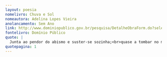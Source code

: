 ```yaml
---
layout: poesia
nomelivro: Chuva e Sol
nomeautora: Adelina Lopes Vieira
anolancamento: Sem Ano
link: http://www.dominiopublico.gov.br/pesquisa/DetalheObraForm.do?select_action=&co_obra=81624
fontelivro: Domínio Público
quote: |
  Junta ao pendor do abismo e suster-se sozinha;<br>quase a tombar no mal, lutar vencendo o mal,<br>é difícil, é belo! Eu vi exemplo igual<br>na ingênua candidez de linda criancinha. 1a estrofre
quotepagina: 1
---
```

